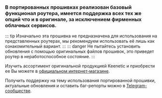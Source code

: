 ### В портированных прошивках реализован базовый функционал роутера, имеется поддержка всех тех же опций что и в оригинале, за исключением фирменных облачных сервисов.
::: tip Изначально эта прошивка не предназначена для использования на представленных роутерах, мы рекомендуем использовать её лишь как ознакомительный вариант.
:::
::: danger Не пытайтесь установить обновления с помощью оригинальных файлов прошивок, это приведет роутер в неработоспособное состояние.
:::

Изучить ассортимент оригинальной продукцией Keenetic и приобрести ее Вы можете в [официальном интернет-магазине](https://shop.keenetic.ru/).

Получить поддержку на тему использования портированной прошивки, актуальные обновления и оставить баг-репорты  можно в [Telegram-сообществе](https://t.me/+yOcJqUEbIEo2ZTEy).
